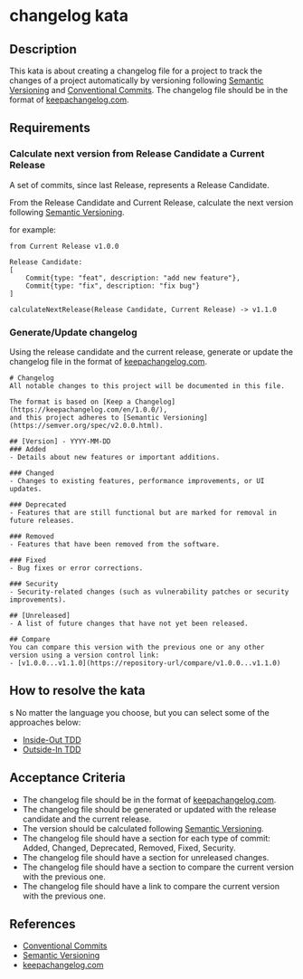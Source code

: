 # changelog kata

## Description
This kata is about creating a changelog file for a project to track the changes 
of a project automatically by versioning following [Semantic Versioning](https://semver.org/) and [Conventional Commits](https://www.conventionalcommits.org/en/v1.0.0/). The changelog file should be in the format of [keepachangelog.com](https://keepachangelog.com/en/1.0.0/).

## Requirements

### Calculate next version from Release Candidate a Current Release
A set of commits, since last Release, represents a Release Candidate.

From the Release Candidate and Current Release, calculate the next version following [Semantic Versioning](https://semver.org/).

for example:
```
from Current Release v1.0.0

Release Candidate:
[
    Commit{type: "feat", description: "add new feature"},
    Commit{type: "fix", description: "fix bug"}
]

calculateNextRelease(Release Candidate, Current Release) -> v1.1.0
```

### Generate/Update changelog
Using the release candidate and the current release, generate or update the changelog file in the format of [keepachangelog.com](https://keepachangelog.com/en/1.0.0/).

```markdow
# Changelog
All notable changes to this project will be documented in this file.

The format is based on [Keep a Changelog](https://keepachangelog.com/en/1.0.0/),
and this project adheres to [Semantic Versioning](https://semver.org/spec/v2.0.0.html).

## [Version] - YYYY-MM-DD
### Added
- Details about new features or important additions.

### Changed
- Changes to existing features, performance improvements, or UI updates.

### Deprecated
- Features that are still functional but are marked for removal in future releases.

### Removed
- Features that have been removed from the software.

### Fixed
- Bug fixes or error corrections.

### Security
- Security-related changes (such as vulnerability patches or security improvements).

## [Unreleased]
- A list of future changes that have not yet been released.

## Compare
You can compare this version with the previous one or any other version using a version control link:
- [v1.0.0...v1.1.0](https://repository-url/compare/v1.0.0...v1.1.0)

```

## How to resolve the kata
s
No matter the language you choose, but you can select some of the approaches below:
- [Inside-Out TDD](/docs/inside-out-tdd.md)
- [Outside-In TDD](/docs/outside-in-tdd.md) 



## Acceptance Criteria
- The changelog file should be in the format of [keepachangelog.com](https://keepachangelog.com/en/1.0.0/).
- The changelog file should be generated or updated with the release candidate and the current release.
- The version should be calculated following [Semantic Versioning](https://semver.org/).
- The changelog file should have a section for each type of commit: Added, Changed, Deprecated, Removed, Fixed, Security.
- The changelog file should have a section for unreleased changes.
- The changelog file should have a section to compare the current version with the previous one.
- The changelog file should have a link to compare the current version with the previous one.


## References
- [Conventional Commits](https://www.conventionalcommits.org/en/v1.0.0/)
- [Semantic Versioning](https://semver.org/)
- [keepachangelog.com](https://keepachangelog.com/en/1.0.0/)